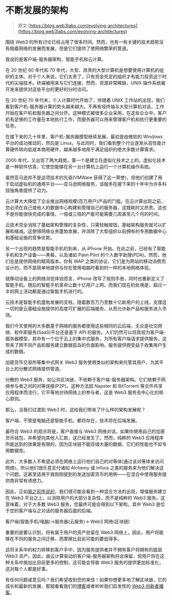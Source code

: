 # 不断发展的架构

> 原文:[https://blog.web3labs.com/evolving-architectures](https://blog.web3labs.com/evolving-architectures)

围绕 Web3 的所有讨论已经占用了很多时间。然而，也有一些关键的技术趋势没有随着网络的发展而发展，但是它们提供了使网络繁荣的管道。

我说的是客户端-服务器架构，智能手机和云计算。

在 20 世纪 60 年代和 70 年代，大型、昂贵的大型计算机是想要使用计算机的组织的主体。对于个人来说，它们太贵了，只有资金充足的组织才有能力投资这个时代的尖端技术。终端被用来与它们连接，然而，资源非常稀缺，UNIX 操作系统被开发来提供对这些平台的更好的分时访问。

在 20 世纪 70 年代末，个人计算时代开始了，伴随着 UNIX 工作站的出现，我们看到客户机-服务器计算的势头越来越大。不再有哑终端与大型计算机对话，工作开始在客户机和服务器之间分开。这种模式被很多企业采用，在这些企业中，客户机有足够的工作量在本地执行工作，而服务器可以用来管理客户机和执行更重要的任务。

在接下来的几十年里，客户机-服务器模型继续发展，最初是由微软的 Windows 平台的成功推动的，然后是 Linux。与此同时，我们看到整个行业逐渐从高性能计算硬件转向低成本商用硬件，越来越多地用于满足组织的绝大多数计算需求。

2000 年代，又出现了两大趋势。第一个是建立在虚拟化技术之上的。虚拟化技术是一种软件仿真，它使您能够在另一台计算机上运行一个计算机操作系统。

虽然亚马逊并不是这项技术的先驱(VMWare 获得了这一荣誉)，但他们创建了用于启动虚拟机的通用平台——亚马逊网络服务，该服务在接下来的十年中为许多科技独角兽提供了动力。

云计算大大降低了企业推出网络规模(百万用户)产品的门槛。在云计算出现之前，您必须在自己或他人的数据中心构建和管理自己的服务器，这既耗时又昂贵。这也不是你能很快完成的事情，一倍或三倍的产能可能需要几周甚至几个月的时间。

云技术完全消除了基础架构管理的复杂性，只需轻触按钮，基础架构服务就可以扩展和缩减。这使得网络业务蓬勃发展，并消除了大型组织以前拥有的专用数据中心和基础设施的竞争优势。

另一个出现的趋势是智能手机的到来，从 iPhone 开始。在此之前，已经有了智能手机和生产设备——黑莓，以及诸如 Palm Pilot 的个人数字助理(PDA)。然而，他们总是提供网络的精简版本。你有 WAP 之类的协议，它们是为网站的移动消费而设计的，而不是简单地提供与你在使用电脑时看到的一样的本地网络体验。

就移动设备上的网络浏览体验而言，iPhone 改写了规则手册，同时也重新定义了智能手机。随后的智能手机革命让数十亿用户上网，而我们现在的处境是，超过一半的网上活动都是通过智能手机进行的。

云技术是智能手机蓬勃发展的支柱。随着数百万乃至数十亿新用户的上线，支撑这一切的是云基础设施提供的高度可扩展的后端服务，从而允许新产品和服务进入市场。

我们今天使用的大多数基于网络的服务都使用这些相同的云后端，无论是社交网络、软件即服务(SaaS)平台还是基于 API 的服务。人们仍然可以将其视为客户端-服务器模型，其中有一个位于云上的集中式服务，为所有客户端请求提供服务。这带来了跨不同产品和服务建立数据孤岛的负面影响，服务提供商受益于收集用户生成的数据。

加密货币交易所等集中式网关 Web3 服务使用类似的架构来托管其用户，为其平台上的分散式网络提供管道。

分散的 Web3 服务，如公共区块链，不依赖于客户端-服务器架构。它们依赖于网络参与者之间的对等连接(P2P)。这种方法因 Napster 和 BitTorrent 等文件共享应用程序而流行，它平等地对待网络上的参与者，这是 Web3 服务去中心化的核心原则。

那么，当我们过渡到 Web3 时，这给我们带来了什么样的架构发展呢？

客户端，不管是电脑还是智能手机，都将存在，技术将在后端发展。

最符合 Web3 的观点将是，客户直接与 Web3 网络对话，如果你使用自己的加密货币钱包，并希望向其他人汇款，这已经发生了。然而，纯粹的 Web3 应用程序所能达到的效果是有限的，因为区块链不能存储大量的数据，它们的性能也不如专用数据库。

此外，大多数人不希望必须在网络上运行他们自己的对等体(通过该对等体来访问网络)，所以他们很乐意支付诸如 Alchemy 或 Infura 之类的服务来为他们解决这个问题。这甚至适用于我刚刚提到的发送加密货币的用例——在混合中使用服务提供商非常有诱惑力。

因此，正如[我之前所说的](https://www.getrevue.co/profile/conorsvensson/issues/web3-and-decentralisation-1050494)，我们很可能会看到一种混合方法的出现，增值服务建立在 Web3 平台之上，以消除用户的大部分复杂性，而不是纯粹的 Web3 服务。这意味着，对于大多数 Web3 服务，您最终可能会得到以下架构，其中 Web3 是位于您的客户端与之对话的服务器后面的后端。

客户端(智能手机/电脑)->服务器(云服务)-> Web3 网络(区块链)

重要的是要认识到，将有属于用户的资产驻留在 Web3 网络上，因此，用户将能够在不同的服务之间迁移，而摩擦比目前可能的要低得多。

这将关系中的权力转移到客户手中，因为服务提供者并不拥有客户将拥有的底层 Web3 资产。因此，由云计算驱动的客户端-服务器架构将会保留，但用户将在这种关系中施加比目前更多的控制，这可能会导致 Web3 服务的提供更加标准化，这对每个人都是好事。

有任何问题或意见吗？我们希望收到您的来信！如果你想更多地了解区块链，它的成长和最新的发展，那就看看我们的[博客](https://blog.web3labs.com/)或者听听我们启发性的 [Web3 创新者播客](https://podcast.web3labs.com/)。